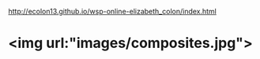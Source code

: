 
http://ecolon13.github.io/wsp-online-elizabeth_colon/index.html

<img url:"images/composites.jpg">
==========================